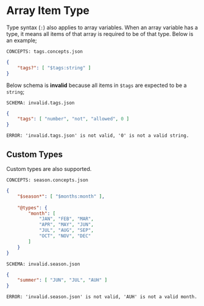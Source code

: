 # Array Item Type

Type syntax (`:`) also applies to array variables. When an array variable has a
type, it means all items of that array is required to be of that type. Below is
an example;

`CONCEPTS: tags.concepts.json`

```json
{
    "tags?": [ "$tags:string" ]
}
```

Below schema is **invalid** because all items in `$tags` are expected to be a
`string`;

`SCHEMA: invalid.tags.json`

```json
{
    "tags": [ "number", "not", "allowed", 0 ]
}
```

`ERROR: 'invalid.tags.json' is not valid, '0' is not a valid string.`

## Custom Types

Custom types are also supported.

`CONCEPTS: season.concepts.json`

```json
{
    "$season*": [ "$months:month" ],
    
    "@types": {
        "month": [
            "JAN", "FEB", "MAR",
            "APR", "MAY", "JUN",
            "JUL", "AUG", "SEP",
            "OCT", "NOV", "DEC"
        ]
    }
}
```

`SCHEMA: invalid.season.json`

```json
{
    "summer": [ "JUN", "JUL", "AUH" ]
}
```

`ERROR: 'invalid.season.json' is not valid, 'AUH' is not a valid month.`
